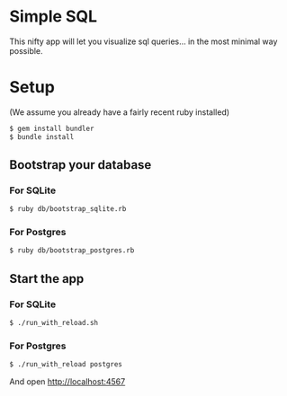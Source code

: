 Simple SQL
==========

This nifty app will let you visualize sql queries... in the most minimal way possible.

Setup
=====
(We assume you already have a fairly recent ruby installed)

```bash
$ gem install bundler
$ bundle install
```

## Bootstrap your database

### For SQLite
```bash
$ ruby db/bootstrap_sqlite.rb
```

### For Postgres
```bash
$ ruby db/bootstrap_postgres.rb
```

## Start the app

### For SQLite
```bash
$ ./run_with_reload.sh
```

### For Postgres
```bash
$ ./run_with_reload postgres
```


And open [http://localhost:4567](http://localhost:4567)

